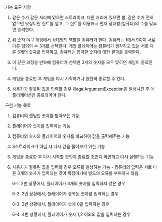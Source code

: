 기능 요구 사항
 1. 같은 수가 같은 자리에 있으면 스트라이크, 다른 자리에 있으면 볼, 같은 수가 전혀 없으면 낫싱이란 힌트를 얻고,
    그 힌트를 이용해서 먼저 상대방(컴퓨터)의 수를 맞추면 승리한다.


2. 위 숫자 야구 게임에서 상대방의 역할을 컴퓨터가 한다. 컴퓨터는 1에서 9까지 서로 다른 임의의 수 3개를 선택한다.
   게임 플레이어는 컴퓨터가 생각하고 있는 서로 다른 3개의 숫자를 입력하고, 컴퓨터는 입력한 숫자에 대한 결과를 출력한다.


3. 이 같은 과정을 반복해 컴퓨터가 선택한 3개의 숫자를 모두 맞히면 게임이 종료된다.


4. 게임을 종료한 후 게임을 다시 시작하거나 완전히 종료할 수 있다.


5. 사용자가 잘못된 값을 입력할 경우 IllegalArgumentException을 발생시킨 후 애플리케이션은 종료되어야 한다.

구현 기능 목록
1. 컴퓨터의 랜덤한 숫자를 받아오는 기능
2. 플레이어가 숫자를 입력하는 기능
3. 컴퓨터의 숫자와 플레이어의 숫자를 비교하여 값을 출력해주는 기능
4. 3스트라이크가 아닐 시 다시 값을 물어보기 위한 기능
5. 게임을 종료한 후 다시 시작할 것인지 종료할 것인지 확인하고 다시 실행하는 기능
6. 사용자가 잘못된 값을 입력할 경우 오류를 발생하는 기능 - 컴퓨터의 입력은 서로 다른 3개의 숫자가 입력되는 것이 확정이기에 별도의 오류를 부여하지 않음

    6-1. 2번 상황에서, 플레이어가 3개의 숫자를 입력하지 않은 경우
    
    6-2. 2번 상황에서, 플레이어가 중복된 숫자를 입력하는 경우

    6-3. 2번 상황에서, 플레이어가 숫자 0을 입력하는 경우

    6-4. 4번 상황에서, 플레이어가 숫자 1,2 이외의 값을 입력하는 경우
